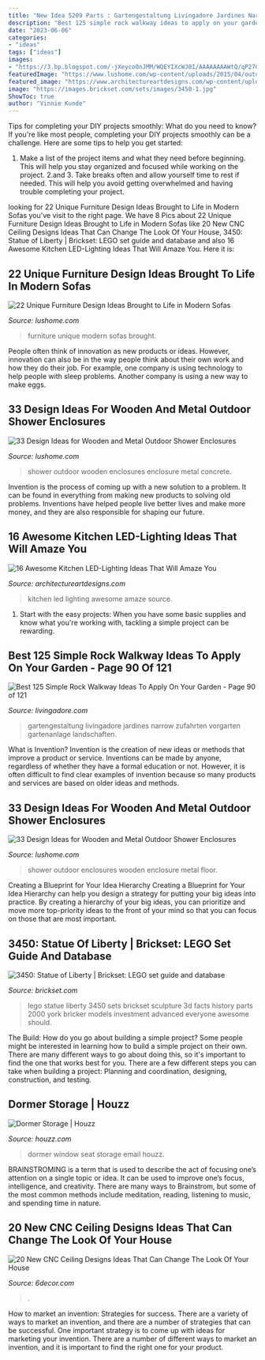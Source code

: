 ```yaml
---
title: "New Idea 5209 Parts : Gartengestaltung Livingadore Jardines Narrow Zufahrten Vorgarten Gartenanlage Landschaften"
description: "Best 125 simple rock walkway ideas to apply on your garden"
date: "2023-06-06"
categories:
- "ideas"
tags: ["ideas"]
images:
- "https://3.bp.blogspot.com/-jXeyco0nJMM/WQEYIXcWJ0I/AAAAAAAAWtQ/qP27CSjLnx86rfKrTrGVvE3xseQCU3kNACLcB/s1600/0.jpg"
featuredImage: "https://www.lushome.com/wp-content/uploads/2015/04/outdoor-shower-enclosures-design-ideas-15.jpg"
featured_image: "https://www.architectureartdesigns.com/wp-content/uploads/2016/05/10-12-630x419.jpg"
image: "https://images.brickset.com/sets/images/3450-1.jpg"
ShowToc: true
author: "Vinnie Kunde"
---
```



Tips for completing your DIY projects smoothly: What do you need to know?
If you're like most people, completing your DIY projects smoothly can be a challenge. Here are some tips to help you get started: 
1. Make a list of the project items and what they need before beginning. This will help you stay organized and focused while working on the project. 
2.аnd 3. Take breaks often and allow yourself time to rest if needed. This will help you avoid getting overwhelmed and having trouble completing your project.

	

		
looking for 22 Unique Furniture Design Ideas Brought to Life in Modern Sofas you've visit to the right page. We have 8 Pics about 22 Unique Furniture Design Ideas Brought to Life in Modern Sofas like 20 New CNC Ceiling Designs Ideas That Can Change The Look Of Your House, 3450: Statue of Liberty | Brickset: LEGO set guide and database and also 16 Awesome Kitchen LED-Lighting Ideas That Will Amaze You. Here it is:
		
    
## 22 Unique Furniture Design Ideas Brought To Life In Modern Sofas

<img loading=lazy src="https://www.lushome.com/wp-content/uploads/2014/01/modern-sofas-unique-furniture-design-ideas-21.jpg" onerror="this.onerror=null;this.src='https://tse1.mm.bing.net/th?id=OIP.Gmfn7ZYkXoOoODW3i8vDigHaFA&amp;pid=15.1';" alt="22 Unique Furniture Design Ideas Brought to Life in Modern Sofas">

_Source: lushome.com_

>furniture unique modern sofas brought. 

	

People often think of innovation as new products or ideas. However, innovation can also be in the way people think about their own work and how they do their job. For example, one company is using technology to help people with sleep problems. Another company is using a new way to make eggs.

    
## 33 Design Ideas For Wooden And Metal Outdoor Shower Enclosures

<img loading=lazy src="https://www.lushome.com/wp-content/uploads/2015/04/outdoor-shower-enclosures-design-ideas-15.jpg" onerror="this.onerror=null;this.src='https://tse4.mm.bing.net/th?id=OIP.9quIi7Vg9fvK9oWq7c6uKAAAAA&amp;pid=15.1';" alt="33 Design Ideas for Wooden and Metal Outdoor Shower Enclosures">

_Source: lushome.com_

>shower outdoor wooden enclosures enclosure metal concrete. 

	

Invention is the process of coming up with a new solution to a problem. It can be found in everything from making new products to solving old problems. Inventions have helped people live better lives and make more money, and they are also responsible for shaping our future.

    
## 16 Awesome Kitchen LED-Lighting Ideas That Will Amaze You

<img loading=lazy src="https://www.architectureartdesigns.com/wp-content/uploads/2016/05/10-12-630x419.jpg" onerror="this.onerror=null;this.src='https://tse2.mm.bing.net/th?id=OIP.CrzWc1gfN7UPOJ2X7S5LZQHaE7&amp;pid=15.1';" alt="16 Awesome Kitchen LED-Lighting Ideas That Will Amaze You">

_Source: architectureartdesigns.com_

>kitchen led lighting awesome amaze source. 

	

1. Start with the easy projects: When you have some basic supplies and know what you're working with, tackling a simple project can be rewarding.

    
## Best 125 Simple Rock Walkway Ideas To Apply On Your Garden - Page 90 Of 121

<img loading=lazy src="http://livingadore.com/wp-content/uploads/2018/08/Best-125-Simple-Rock-Walkway-Ideas-To-Apply-On-Your-Garden-93.jpg" onerror="this.onerror=null;this.src='https://tse3.mm.bing.net/th?id=OIP.Gtxfk5a9bQisf-YYvRcFUQHaPl&amp;pid=15.1';" alt="Best 125 Simple Rock Walkway Ideas To Apply On Your Garden - Page 90 of 121">

_Source: livingadore.com_

>gartengestaltung livingadore jardines narrow zufahrten vorgarten gartenanlage landschaften. 

	

What is Invention?
Invention is the creation of new ideas or methods that improve a product or service. Inventions can be made by anyone, regardless of whether they have a formal education or not. However, it is often difficult to find clear examples of invention because so many products and services are based on older ideas and methods.

    
## 33 Design Ideas For Wooden And Metal Outdoor Shower Enclosures

<img loading=lazy src="http://www.lushome.com/wp-content/uploads/2015/04/outdoor-shower-enclosures-design-ideas-10.jpg" onerror="this.onerror=null;this.src='https://tse3.mm.bing.net/th?id=OIP.HVNnMrP9RjuoUWdgXT9NPAAAAA&amp;pid=15.1';" alt="33 Design Ideas for Wooden and Metal Outdoor Shower Enclosures">

_Source: lushome.com_

>shower outdoor enclosures wooden enclosure metal floor. 

	

Creating a Blueprint for Your Idea Hierarchy
Creating a Blueprint for Your Idea Hierarchy can help you design a strategy for putting your big ideas into practice. By creating a hierarchy of your big ideas, you can prioritize and move more top-priority ideas to the front of your mind so that you can focus on those that are most important.

    
## 3450: Statue Of Liberty | Brickset: LEGO Set Guide And Database

<img loading=lazy src="https://images.brickset.com/sets/images/3450-1.jpg" onerror="this.onerror=null;this.src='https://tse4.mm.bing.net/th?id=OIP.VedhtYnu4nX9yGuZnL4ihAHaKa&amp;pid=15.1';" alt="3450: Statue of Liberty | Brickset: LEGO set guide and database">

_Source: brickset.com_

>lego statue liberty 3450 sets brickset sculpture 3d facts history parts 2000 york bricker models investment advanced everyone awesome should. 

	

The Build: How do you go about building a simple project?
Some people might be interested in learning how to build a simple project on their own. There are many different ways to go about doing this, so it's important to find the one that works best for you. There are a few different steps you can take when building a project: Planning and coordination, designing, construction, and testing.

    
## Dormer Storage | Houzz

<img loading=lazy src="https://st.hzcdn.com/fimgs/42b11c42028fc558_2640-w500-h666-b0-p0--traditional-family-room.jpg" onerror="this.onerror=null;this.src='https://tse4.mm.bing.net/th?id=OIP._k2z6RmZHXl7gm0YALUhUgHaJ3&amp;pid=15.1';" alt="Dormer Storage | Houzz">

_Source: houzz.com_

>dormer window seat storage email houzz. 

	

BRAINSTROMING is a term that is used to describe the act of focusing one’s attention on a single topic or idea. It can be used to improve one’s focus, intelligence, and creativity. There are many ways to Brainstrom, but some of the most common methods include meditation, reading, listening to music, and spending time in nature.

    
## 20 New CNC Ceiling Designs Ideas That Can Change The Look Of Your House

<img loading=lazy src="https://3.bp.blogspot.com/-jXeyco0nJMM/WQEYIXcWJ0I/AAAAAAAAWtQ/qP27CSjLnx86rfKrTrGVvE3xseQCU3kNACLcB/s1600/0.jpg" onerror="this.onerror=null;this.src='https://tse4.mm.bing.net/th?id=OIP.6pdGa0bZv_2bBLAHIz3PCgHaD7&amp;pid=15.1';" alt="20 New CNC Ceiling Designs Ideas That Can Change The Look Of Your House">

_Source: 6decor.com_

>. 

	

How to market an invention: Strategies for success.
There are a variety of ways to market an invention, and there are a number of strategies that can be successful. One important strategy is to come up with ideas for marketing your invention. There are a number of different ways to market an invention, and it is important to find the right one for your product.

